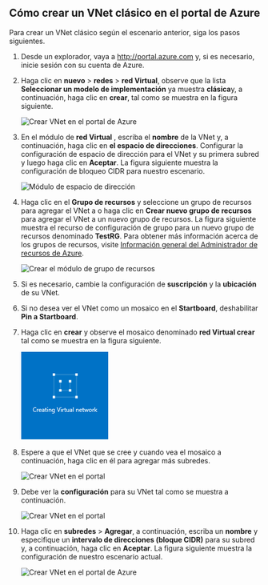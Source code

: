 ## <a name="how-to-create-a-classic-vnet-in-the-azure-portal"></a>Cómo crear un VNet clásico en el portal de Azure

Para crear un VNet clásico según el escenario anterior, siga los pasos siguientes.

1. Desde un explorador, vaya a http://portal.azure.com y, si es necesario, inicie sesión con su cuenta de Azure.
2. Haga clic en **nuevo** > **redes** > **red Virtual**, observe que la lista **Seleccionar un modelo de implementación** ya muestra **clásica**y, a continuación, haga clic en **crear**, tal como se muestra en la figura siguiente.

    ![Crear VNet en el portal de Azure](./media/virtual-networks-create-vnet-classic-pportal-include/vnet-create-pportal-figure1.gif)

3. En el módulo de **red Virtual** , escriba el **nombre** de la VNet y, a continuación, haga clic en **el espacio de direcciones**. Configurar la configuración de espacio de dirección para el VNet y su primera subred y luego haga clic en **Aceptar**. La figura siguiente muestra la configuración de bloqueo CIDR para nuestro escenario.

    ![Módulo de espacio de dirección](./media/virtual-networks-create-vnet-classic-pportal-include/vnet-create-pportal-figure2.png)

4. Haga clic en el **Grupo de recursos** y seleccione un grupo de recursos para agregar el VNet a o haga clic en **Crear nuevo grupo de recursos** para agregar el VNet a un nuevo grupo de recursos. La figura siguiente muestra el recurso de configuración de grupo para un nuevo grupo de recursos denominado **TestRG**. Para obtener más información acerca de los grupos de recursos, visite [Información general del Administrador de recursos de Azure](../articles/virtual-network/resource-group-overview.md#resource-groups).

    ![Crear el módulo de grupo de recursos](./media/virtual-networks-create-vnet-classic-pportal-include/vnet-create-pportal-figure3.png)

5. Si es necesario, cambie la configuración de **suscripción** y la **ubicación** de su VNet. 

6. Si no desea ver el VNet como un mosaico en el **Startboard**, deshabilitar **Pin a Startboard**. 

7. Haga clic en **crear** y observe el mosaico denominado **red Virtual crear** tal como se muestra en la figura siguiente.

    ![Crear VNet en el portal](./media/virtual-networks-create-vnet-classic-pportal-include/vnet-create-pportal-figure4.png)

8. Espere a que el VNet que se cree y cuando vea el mosaico a continuación, haga clic en él para agregar más subredes.

    ![Crear VNet en el portal](./media/virtual-networks-create-vnet-classic-pportal-include/vnet-create-pportal-figure5.png)

9. Debe ver la **configuración** para su VNet tal como se muestra a continuación. 

    ![Crear VNet en el portal](./media/virtual-networks-create-vnet-classic-pportal-include/vnet-create-pportal-figure6.png)

10. Haga clic en **subredes** > **Agregar**, a continuación, escriba un **nombre** y especifique un **intervalo de direcciones (bloque CIDR)** para su subred y, a continuación, haga clic en **Aceptar**. La figura siguiente muestra la configuración de nuestro escenario actual.

    ![Crear VNet en el portal de Azure](./media/virtual-networks-create-vnet-classic-pportal-include/vnet-create-pportal-figure7.gif)